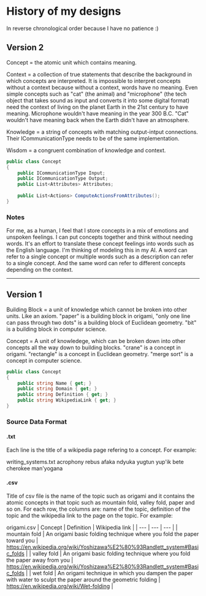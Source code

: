 # History of my designs

In reverse chronological order because I have no patience :)

## Version 2

Concept = the atomic unit which contains meaning. 

Context = a collection of true statements that describe the background in which concepts are interpreted. It is impossible to interpret concepts without a context because without a context, words have no meaning. Even simple concepts such as "cat" (the animal) and "microphone" (the tech object that takes sound as input and converts it into some digital format) need the context of living on the planet Earth in the 21st century to have meaning. Microphone wouldn't have meaning in the year 300 B.C. "Cat" wouldn't have meaning back when the Earth didn't have an atmosphere.

Knowledge = a string of concepts with matching output-intput connections. Their ICommunicationType needs to be of the same implementation. 

Wisdom = a congruent combination of knowledge and context. 

```csharp
public class Concept
{
	public ICommunicationType Input;
	public ICommunicationType Output;
	public List<Attributes> Attributes;
	
	public List<Actions> ComputeActionsFromAttributes();
}
```

### Notes

For me, as a human, I feel that I store concepts in a mix of emotions and unspoken feelings. I can put concepts together and think without needing words. It's an effort to translate these concept feelings into words such as the English language. I'm thinking of modeling this in my AI. A word can refer to a single concept or multiple words such as a description can refer to a single concept. And the same word can refer to different concepts depending on the context.

---

## Version 1

Building Block = a unit of knowledge which cannot be broken into other units. Like an axiom. "paper" is a building block in origami, "only one line can pass through two dots" is a building block of Euclidean geometry. "bit" is a building block in computer science.

Concept = A unit of knowledege, which can be broken down into other concepts all the way down to building blocks. "crane" is a concept in origami. "rectangle" is a concept in Euclidean geometry. "merge sort" is a concept in computer science.

```csharp
public class Concept
{
	public string Name { get; }
	public string Domain { get; }
	public string Definition { get; }
	public string WikipediaLink { get; }
}
```

### Source Data Format

#### .txt
Each line is the title of a wikipedia page refering to a concept. 
For example:

writing_systems.txt
acrophony
rebus
afaka
ndyuka
yugtun
yup'ik
bete
cherokee
man'yogana

#### .csv
Title of csv file is the name of the topic such as origami and it contains the atomic concepts in that topic such as mountain fold, valley fold, paper and so on. For each row, the columns are: name of the topic, definition of the topic and the wikipedia link to the page on the topic.
For example:

origami.csv
| Concept | Definition | Wikipedia link |
| --- | --- | --- |
| mountain fold | An origami basic folding technique where you fold the paper toward you | https://en.wikipedia.org/wiki/Yoshizawa%E2%80%93Randlett_system#Basic_folds | 
| valley fold | An origami basic folding technique where you fold the paper away from you | https://en.wikipedia.org/wiki/Yoshizawa%E2%80%93Randlett_system#Basic_folds | 
| wet fold | An origami technique in which you dampen the paper with water to sculpt the paper around the geometric folding | https://en.wikipedia.org/wiki/Wet-folding |






